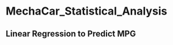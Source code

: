 # MechaCar_Statistical_Analysis


## Linear Regression to Predict MPG

[]("https://github.com/crashdean/MechaCar_Statistical_Analysis/blob/main/Resources/mpg_linear_regression.png")
